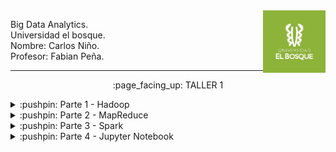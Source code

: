 <img align="right" width="100" height="100" src="./Screenshots/UB.jpg">

<p>
Big Data Analytics.
<br>
Universidad el bosque.
<br>
Nombre: Carlos Niño.
<br>
Profesor: Fabian Peña. 
</p>

---------------------------

<p align="center">
    :page_facing_up: TALLER 1
</p>

<!------------------------------------------------------------ PARTE 1 ------------------------------------------------------->
<details>
<summary>:pushpin: Parte 1 - Hadoop</summary>
  <br><br>
  1. Se instalo una maquina virtual en VirtualBox con Ubuntu como sistema:
   <br><br>
   <img src="./Screenshots/Parte1/Ubuntu.png">

  <br><br>
  2. Se siguieron los pasos de esta guía:   
    <a href="http://cis.csuohio.edu/~sschung/cis612/Instruction_INSTALLING_HADOOP_Ubuntu.pdf">Guía Hadoop</a>
    <br><br>
    Evidencia de su ejecución y funcionamiento:
    <br><br>
    <img src="./Screenshots/Parte1/Evidencia1.png">
   
    
</details>

<!------------------------------------------------------------ PARTE 2 ------------------------------------------------------->
<details>
<summary>:pushpin: Parte 2 - MapReduce</summary>
    <br><br>
   1. Se siguieron los pasos de la <a href="https://hadoop.apache.org/docs/stable/hadoop-project-dist/hadoop-common/SingleCluster.html#Execution">guía oficial</a> de Apache Hadoop, en especifico la sección de execution:
   <br><br>
   &nbsp;&nbsp;1.1. Web interface:
    <br><br>
    <img src="./Screenshots/Parte2/localhost.png">
   <br><br>
   &nbsp;&nbsp;1.2. Se crearon el siguiente directorio con el siguiente comando de la guía oficial:
    <br><br>
    <pre><code>bin/hdfs dfs -mkdir /user/hdoop/input </code></pre>
    <br> 
    &nbsp;&nbsp;Evidencia:
    <br><br>
    <img src="./Screenshots/Parte2/ruta.png">
    <br><br>
   &nbsp;&nbsp;1.3. Copiar los archivos etc/hadoop/*.xml a la carpeta input:
    <br><br>
    &nbsp;&nbsp;Para esto se utiliza el siguiente comando de la guía oficial:
    <br><br>
    <pre>bin/hdfs dfs -put etc/hadoop/*.xml input</pre>
    <br> 
    &nbsp;&nbsp;Evidencia de su ejecución en localhost:
    <br><br>
    <img src="./Screenshots/Parte2/put.png">
    <br><br>
   &nbsp;&nbsp;1.4. Ejecución del ejemplo:
     <br><br>
    <img src="./Screenshots/Parte2/Ejemplo/Consola1.png">
    <br>
    <img src="./Screenshots/Parte2/Ejemplo/Consola2.png">
    <br>
    <img src="./Screenshots/Parte2/Ejemplo/Consola3.png">
    <br><br>
   &nbsp;&nbsp;1.5. Salida:
    <br><br>
    <img src="./Screenshots/Parte2/Ejemplo/Consola4.png">
    <br><br>
    &nbsp;&nbsp;1.6. ¿Qué resultados generó el programa y cuales son los pasos MapReduce que implementa?
    <br><br>
    &nbsp;&nbsp;
    <br><br>
    <hr>
<!------------------------------------------------------------ PARTE 2.2. ------------------------------------------------------->
   2. Ejecutar WordCount del <a href="https://github.com/naver/hadoop/tree/master/hadoop-mapreduce-project/hadoop-mapreduce-examples/src/main/java/org/apache/hadoop/examples">jar de ejemplos</a>, cargando al HDFS un archivo de texto plano.
    <br><br>
    <details>
    <summary>:pushpin: Re-instalación Hadoop</summary>
     &nbsp;&nbsp; Por problemas tecnicos la primera maquina virtual la elimine y cree una nueva, donde maneje la ultima versión de Hadoop:
        <br><br>
    <img src="./Screenshots/Parte2/Wordcount/Hdoop/1.png">
        <br>
    </details>
    &nbsp;&nbsp;2.1. Archivo de texto plano:
    <br><br>
    &nbsp;&nbsp; Para esta parte copiamos el poema: <a href="https://www.zendalibros.com/los-30-mejores-poemas-en-espanol/">Me gusta cuando callas, de Pablo Neruda</a> y creamos un archivo llamado poema.txt
    <br><br>
    <img src="./Screenshots/Parte2/Wordcount/put.png">
    <br><br>
    &nbsp;&nbsp;2.2. Archivo cargado al HDFS:
    <br><br>
    &nbsp;&nbsp; Para subirlo al HDFS:
    <br><br>
    <pre>bin/hdfs dfs -put poema.txt input</pre>
    &nbsp;&nbsp; Archivo cargado:
    <br><br>
    <img src="./Screenshots/Parte2/Wordcount/hdfs2.png">
    <br><br>
    &nbsp;&nbsp;2.3. Ejecución WordCount:
    <br><br>
    <pre>bin/hadoop jar share/hadoop/mapreduce/hadoop-mapreduce-examples-3.3.1.jar wordcount input output</pre>
    &nbsp;&nbsp;Consola:
    <br><br>
    <img src="./Screenshots/Parte2/Wordcount/consola1.png">
    <br>
    <img src="./Screenshots/Parte2/Wordcount/Consola2.png">
    <br><br>
    &nbsp;&nbsp;1.5. Salida:
    <br><br>
    <img src="./Screenshots/Parte2/Wordcount/resultado.png">
    <br><br>
    &nbsp;&nbsp; Resultado por localhost:
    <br><br>
    <img src="./Screenshots/Parte2/Wordcount/output.png">
    <br><br>
    &nbsp;&nbsp;2.4. ¿Qué resultados generó el programa y cuales son los pasos MapReduce que implementa?
    <br><br>
    &nbsp;&nbsp;El archivo de salida se encuentra en la ruta: <a href="./Parte2/">Parte2/part-r-00000</a>
    
</details>

<!------------------------------------------------------------ PARTE 3 ------------------------------------------------------->
<details>
<summary>:pushpin: Parte 3 - Spark</summary>
this is hidden
</details>

<!------------------------------------------------------------ PARTE 4 ------------------------------------------------------->
<details>
<summary>:pushpin: Parte 4 - Jupyter Notebook</summary>
this is hidden
</details>
